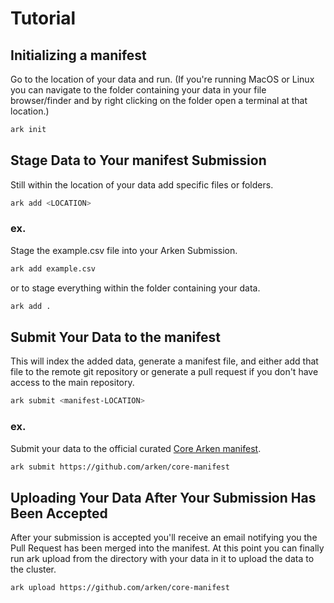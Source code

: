 # Tutorial
## Initializing a manifest

Go to the location of your data and run. (If you're running MacOS or Linux you can navigate to the folder containing your data
in your file browser/finder and by right clicking on the folder open a terminal at that location.)

```bash
ark init
```

## Stage Data to Your manifest Submission

Still within the location of your data add specific files or folders.

```bash
ark add <LOCATION>
```

### ex.

Stage the example.csv file into your Arken Submission.

```bash
ark add example.csv
```

or to stage everything within the folder containing your data.

```bash
ark add .
```

## Submit Your Data to the manifest

This will index the added data, generate a manifest file, and either add that file
to the remote git repository or generate a pull request if you don't have access
to the main repository.

```bash
ark submit <manifest-LOCATION>
```

### ex.

Submit your data to the official
curated [Core Arken manifest](https://github.com/arken/core-manifest).

```bash
ark submit https://github.com/arken/core-manifest
```

## Uploading Your Data After Your Submission Has Been Accepted

After your submission is accepted you'll receive an email notifying you the Pull Request
has been merged into the manifest. At this point you can finally run ark upload from the directory with
your data in it to upload the data to the cluster. 
```bash
ark upload https://github.com/arken/core-manifest
```

